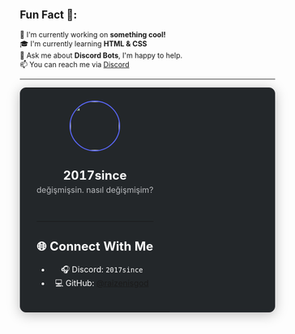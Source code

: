 ## Fun Fact 🎈:

🚀 I'm currently working on **something cool!**  
🎓 I'm currently learning **HTML & CSS**  
🤖 Ask me about **Discord Bots**, I'm happy to help.  
📫 You can reach me via [Discord](https://discord.com/users/355473219450437642)

---

<div align="center">
  <table style="border-radius: 12px; border: 1px solid #2f3136; background: #23272a; color: #fff; box-shadow: 0 4px 24px #0004;">
    <tr>
      <td style="padding: 24px 32px; text-align: center;">
        <img src="https://cdn.discordapp.com/attachments/1390627447220994134/1390641566208495706/IMG_0339.jpg?ex=686e4562&is=686cf3e2&hm=a99e859e6f9905b1b8c164af6964cb9cd3f707fc6f92b8a3fe83362c1e7eac3a&" width="96" style="border-radius: 50%; border: 2px solid #5865f2;">
        <h2 style="margin-bottom: 0;">2017since</h2>
        <p style="margin-top: 4px; color: #b9bbbe;">değişmişsin. nasıl değişmişim?</p>
        <br>
        

---

## 🌐 Connect With Me

- 🎧 Discord: `2017since`
- 💻 GitHub: [@raizenisgod](https://github.com/raizenisgod)
